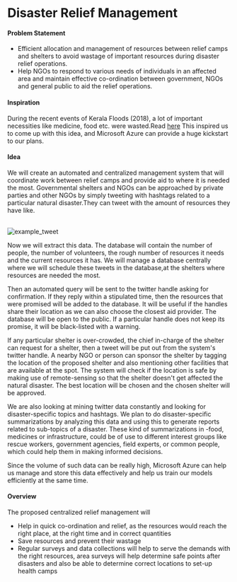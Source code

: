 # Disaster Relief Management

#### Problem Statement

+ Efficient allocation and management of resources between relief camps and shelters to avoid wastage of important resources during disaster relief operations.
+ Help NGOs to respond to various needs of individuals in an affected area and maintain effective co-ordination between government, NGOs and general public to aid the relief operations.


#### Inspiration

During the recent events of Kerala Floods (2018), a lot of important necessities like medicine, food etc.
were wasted.Read [here](https://www.thehindu.com/news/national/kerala/medical-relief-ops-lack-a-centralised-system/article24763621.ece) This inspired us to come up with this idea, and Microsoft Azure can provide a huge kickstart to our plans.



#### Idea

We will create an automated and centralized management system that will coordinate work between relief camps and provide aid to where it is needed the most. Governmental shelters and NGOs can be approached by private parties and other NGOs by simply tweeting with hashtags related to a particular natural disaster.They can tweet with the amount of resources they have like.</p>    
![example_tweet](https://github.com/redlegblackarm/DisasterManagement/blob/master/tweet.png)
<p>Now we will extract this data. The database will contain the number of people, the number of volunteers, the rough number of resources it needs and the current resources it has. We will manage a database centrally where we will schedule these tweets in the database,at the shelters where resources are needed the most.</p><p>Then an automated query will be sent to the twitter handle asking for confirmation. 
If they reply within a stipulated time, then the resources that were promised will be added to the database. It will be useful if the handles share their location as we can also choose the closest aid provider. The database will be open to the public. If a particular handle does not keep its promise, it will be black-listed with a warning.</p><p>If any particular shelter is over-crowded, the chief in-charge of the shelter can request for a shelter, then a tweet will be put out from the system's twitter handle. A nearby NGO or person can sponsor the shelter by tagging the location of the proposed shelter and also mentioning other facilities that are available at the spot. The system will check if the location is safe by making use of remote-sensing so that the shelter doesn't get affected the natural disaster. The best location will be chosen and the chosen shelter will be approved.</p>
<p>We are also looking at mining twitter data constantly and looking for disaster-specific topics and hashtags. We plan to do disaster-specific summarizations by analyzing this data and using this to generate reports related to sub-topics of a disaster. These kind of summarizations in -food, medicines or infrastructure, could be of use to different interest groups like rescue workers, government agencies, field experts, or common people, which could help them in making informed decisions.</p>
<p>Since the volume of such data can be really high, Microsoft Azure can help us manage and store this data effectively and help us train our models efficiently at the same time.</p>


#### Overview
	
The proposed centralized relief management will
+ Help in quick co-ordination and relief, as the resources would reach the right place, at the right time and in correct quantities
+ Save resources and prevent their wastage
+ Regular surveys and data collections will help to serve the demands with the right resources, area surveys will help determine safe points after disasters and also be able to determine correct locations to set-up health camps
	

